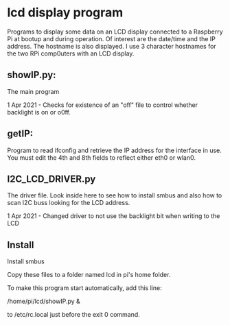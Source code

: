 # lcd display program

Programs to display some data on an LCD display connected to a Raspberry Pi at bootup and
during operation.  Of interest are the date/time and the IP address.  The
hostname is also displayed.  I use 3 character hostnames for the two RPi comp0uters with an LCD display.

## showIP.py:

The main program

1 Apr 2021 - Checks for existence of an "off" file to control whether backlight is on or o0ff.
 

## getIP:

Program to read ifconfig and retrieve the IP address for the interface in
use.  You must edit the 4th and 8th fields to reflect either eth0 or wlan0.

## I2C_LCD_DRIVER.py

The driver file.  Look inside here to see how to install smbus and also how
to scan I2C buss looking for the LCD address.

1 Apr 2021 - Changed driver to not use the backlight bit when writing to the LCD

## Install

Install smbus

Copy these files to a folder named lcd in pi's home folder.

To make this program start automatically, add this line:

/home/pi/lcd/showIP.py &

to /etc/rc.local just before the exit 0 command.
